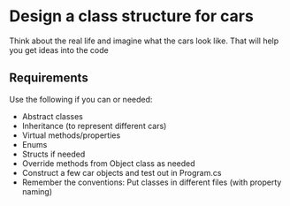 # Design a class structure for cars

Think about the real life and imagine what the cars look like. That will help you get ideas into the code

## Requirements

Use the following if you can or needed:

- Abstract classes
- Inheritance (to represent different cars)
- Virtual methods/properties
- Enums
- Structs if needed
- Override methods from Object class as needed
- Construct a few car objects and test out in Program.cs
- Remember the conventions: Put classes in different files (with property naming)
